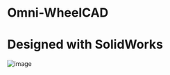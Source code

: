 # Omni-WheelCAD
# Designed with SolidWorks

![image](https://github.com/user-attachments/assets/9299b892-3e81-445c-b68e-6816619b7754)
